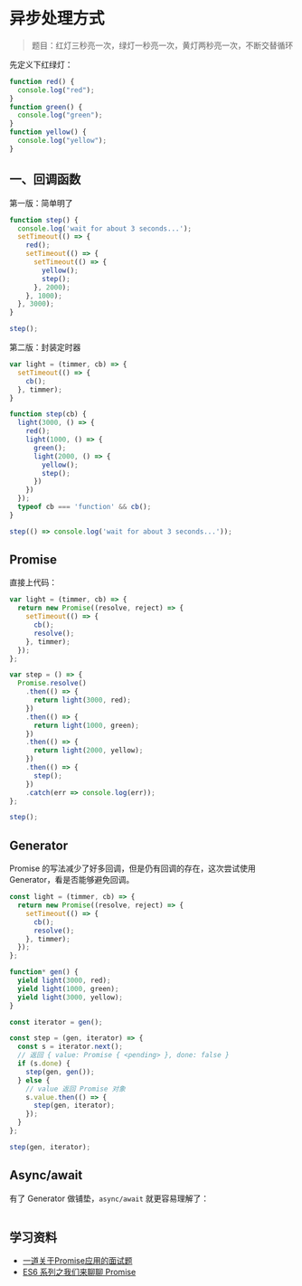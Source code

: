 # 异步处理方式

> 题目：红灯三秒亮一次，绿灯一秒亮一次，黄灯两秒亮一次，不断交替循环

先定义下红绿灯：

```js
function red() {
  console.log("red");
}
function green() {
  console.log("green");
}
function yellow() {
  console.log("yellow");
}
```

## 一、回调函数

第一版：简单明了

```js
function step() {
  console.log('wait for about 3 seconds...');
  setTimeout(() => {
    red();
    setTimeout(() => {
      setTimeout(() => {
        yellow();
        step();
      }, 2000);
    }, 1000);
  }, 3000);
}

step();
```

第二版：封装定时器

```js
var light = (timmer, cb) => {
  setTimeout(() => {
    cb();
  }, timmer);
}

function step(cb) {
  light(3000, () => {
    red();
    light(1000, () => {
      green();
      light(2000, () => {
        yellow();
        step();
      })
    })
  });
  typeof cb === 'function' && cb();
}

step(() => console.log('wait for about 3 seconds...'));
```

## Promise

直接上代码：

```js
var light = (timmer, cb) => {
  return new Promise((resolve, reject) => {
    setTimeout(() => {
      cb();
      resolve();
    }, timmer);
  });
};

var step = () => {
  Promise.resolve()
    .then(() => {
      return light(3000, red);
    })
    .then(() => {
      return light(1000, green);
    })
    .then(() => {
      return light(2000, yellow);
    })
    .then(() => {
      step();
    })
    .catch(err => console.log(err));
};

step();
```

## Generator

Promise 的写法减少了好多回调，但是仍有回调的存在，这次尝试使用 Generator，看是否能够避免回调。

```js
const light = (timmer, cb) => {
  return new Promise((resolve, reject) => {
    setTimeout(() => {
      cb();
      resolve();
    }, timmer);
  });
};

function* gen() {
  yield light(3000, red);
  yield light(1000, green);
  yield light(3000, yellow);
}

const iterator = gen();

const step = (gen, iterator) => {
  const s = iterator.next();
  // 返回 { value: Promise { <pending> }, done: false }
  if (s.done) {
    step(gen, gen());
  } else {
    // value 返回 Promise 对象
    s.value.then(() => {
      step(gen, iterator);
    });
  }
};

step(gen, iterator);
```

## Async/await

有了 Generator 做铺垫，`async/await` 就更容易理解了：

```js

```


## 学习资料

- [一道关于Promise应用的面试题](https://www.cnblogs.com/dojo-lzz/p/5495671.html)
- [ES6 系列之我们来聊聊 Promise](https://github.com/mqyqingfeng/Blog/issues/98)